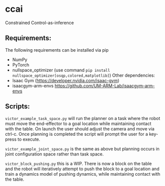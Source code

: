 # ccai
Constrained Control-as-inference 

## Requirements:
The following requirements can be installed via pip
- NumPy
- PyTorch 
- nullspace_optimizer (use command `pip install nullspace_optimizer[osqp,colored,matplotlib]`)
Other dependencies:
- Isaac Gym (https://developer.nvidia.com/isaac-gym)
- isaacgym-arm-envs https://github.com/UM-ARM-Lab/isaacgym-arm-envs

## Scripts:

`victor_example_task_space.py` will run the planner on a task where the robot must move the end-effector to a goal location while maintaining contact with the table. On launch the user should adjust the camera and move via ctrl-c. Once planning is completed the script will prompt the user for a key-press to execute. 

`victor_example_joint_space.py` is the same as above but planning occurs in joint configuration space rather than task space. 

`victor_block_pushing.py` this is a WIP. There is now a block on the table and the robot will iteratively attempt to push the block to a goal location and train a dynamics model of pushing dynamics, while maintaining contact with the table. 
